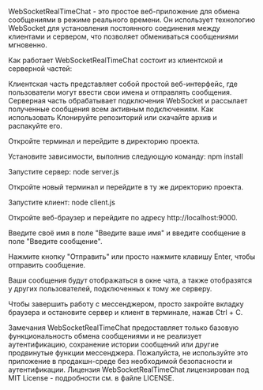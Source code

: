 
WebSocketRealTimeChat - это простое веб-приложение для обмена сообщениями в режиме реального времени. Он использует технологию WebSocket для установления постоянного соединения между клиентами и сервером, что позволяет обмениваться сообщениями мгновенно.

Как работает
WebSocketRealTimeChat состоит из клиентской и серверной частей:

Клиентская часть представляет собой простой веб-интерфейс, где пользователи могут ввести свои имена и отправлять сообщения.
Серверная часть обрабатывает подключения WebSocket и рассылает полученные сообщения всем активным подключениям.
Как использовать
Клонируйте репозиторий или скачайте архив и распакуйте его.

Откройте терминал и перейдите в директорию проекта.

Установите зависимости, выполнив следующую команду:
npm install

Запустите сервер:
node server.js

Откройте новый терминал и перейдите в ту же директорию проекта.

Запустите клиент:
node client.js

Откройте веб-браузер и перейдите по адресу http://localhost:9000.

Введите своё имя в поле "Введите ваше имя" и введите сообщение в поле "Введите сообщение".

Нажмите кнопку "Отправить" или просто нажмите клавишу Enter, чтобы отправить сообщение.

Ваши сообщения будут отображаться в окне чата, а также отобразятся у других пользователей, подключенных к тому же серверу.

Чтобы завершить работу с мессенджером, просто закройте вкладку браузера и остановите сервер и клиент в терминале, нажав Ctrl + C.

Замечания
WebSocketRealTimeChat предоставляет только базовую функциональность обмена сообщениями и не реализует аутентификацию, сохранение истории сообщений или другие продвинутые функции мессенджера.
Пожалуйста, не используйте это приложение в продакшн-среде без необходимой безопасности и аутентификации.
Лицензия
WebSocketRealTimeChat лицензирован под MIT License - подробности см. в файле LICENSE.

